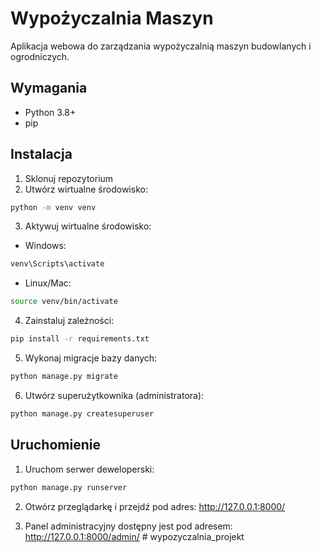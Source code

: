 # Wypożyczalnia Maszyn

Aplikacja webowa do zarządzania wypożyczalnią maszyn budowlanych i ogrodniczych.

## Wymagania
- Python 3.8+
- pip 

## Instalacja

1. Sklonuj repozytorium
2. Utwórz wirtualne środowisko:
```bash
python -m venv venv
```

3. Aktywuj wirtualne środowisko:
- Windows:
```bash
venv\Scripts\activate
```
- Linux/Mac:
```bash
source venv/bin/activate
```

4. Zainstaluj zależności:
```bash
pip install -r requirements.txt
```

5. Wykonaj migracje bazy danych:
```bash
python manage.py migrate
```

6. Utwórz superużytkownika (administratora):
```bash
python manage.py createsuperuser
```

## Uruchomienie

1. Uruchom serwer deweloperski:
```bash
python manage.py runserver
```

2. Otwórz przeglądarkę i przejdź pod adres: http://127.0.0.1:8000/

3. Panel administracyjny dostępny jest pod adresem: http://127.0.0.1:8000/admin/ #   w y p o z y c z a l n i a _ p r o j e k t 
 
 
